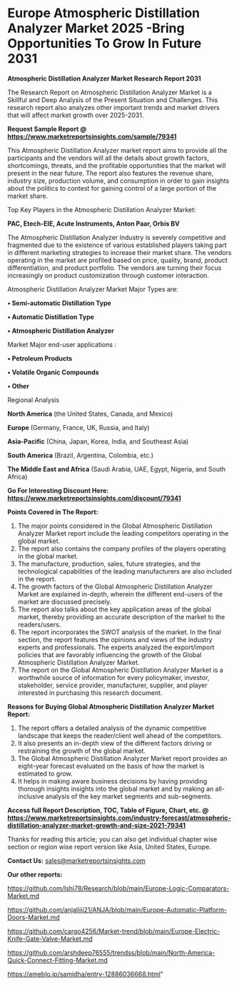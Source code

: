 # Europe Atmospheric Distillation Analyzer Market 2025 -Bring Opportunities To Grow In Future 2031

<strong>Atmospheric Distillation Analyzer Market Research Report 2031</strong>

The Research Report on Atmospheric Distillation Analyzer Market is a Skillful and Deep Analysis of the Present Situation and Challenges. This research report also analyzes other important trends and market drivers that will affect market growth over 2025-2031.

<strong>Request Sample Report @ <a href=https://www.marketreportsinsights.com/sample/79341>https://www.marketreportsinsights.com/sample/79341</a></strong>

This Atmospheric Distillation Analyzer market report aims to provide all the participants and the vendors will all the details about growth factors, shortcomings, threats, and the profitable opportunities that the market will present in the near future. The report also features the revenue share, industry size, production volume, and consumption in order to gain insights about the politics to contest for gaining control of a large portion of the market share.

Top Key Players in the Atmospheric Distillation Analyzer Market:

<strong>PAC, Etech-EIE, Acute Instruments, Anton Paar, Orbis BV</strong>

The Atmospheric Distillation Analyzer Industry is severely competitive and fragmented due to the existence of various established players taking part in different marketing strategies to increase their market share. The vendors operating in the market are profiled based on price, quality, brand, product differentiation, and product portfolio. The vendors are turning their focus increasingly on product customization through customer interaction.

Atmospheric Distillation Analyzer Market Major Types are:

<strong>• Semi-automatic Distillation Type

• Automatic Distillation Type

• Atmospheric Distillation Analyzer</strong>

Market Major end-user applications :

<strong>• Petroleum Products

• Volatile Organic Compounds

• Other</strong>

Regional Analysis

</u><strong><b>North America</b></strong> (the United States, Canada, and Mexico)

<strong><b>Europe </b></strong>(Germany, France, UK, Russia, and Italy)

<strong><b>Asia-Pacific</b></strong> (China, Japan, Korea, India, and Southeast Asia)

<strong><b>South America</b></strong> (Brazil, Argentina, Colombia, etc.)

<strong><b>The Middle East and Africa</b></strong> (Saudi Arabia, UAE, Egypt, Nigeria, and South Africa)

<strong>Go For Interesting Discount Here: <a href=https://www.marketreportsinsights.com/discount/79341>https://www.marketreportsinsights.com/discount/79341</a></strong>

<strong>Points Covered in The Report:</strong>
<ol>
  <li>The major points considered in the Global Atmospheric Distillation Analyzer Market report include the leading competitors operating in the global market.</li>
  <li>The report also contains the company profiles of the players operating in the global market.</li>
  <li>The manufacture, production, sales, future strategies, and the technological capabilities of the leading manufacturers are also included in the report.</li>
  <li>The growth factors of the Global Atmospheric Distillation Analyzer Market are explained in-depth, wherein the different end-users of the market are discussed precisely.</li>
  <li>The report also talks about the key application areas of the global market, thereby providing an accurate description of the market to the readers/users.</li>
  <li>The report incorporates the SWOT analysis of the market. In the final section, the report features the opinions and views of the industry experts and professionals. The experts analyzed the export/import policies that are favorably influencing the growth of the Global Atmospheric Distillation Analyzer Market.</li>
  <li>The report on the Global Atmospheric Distillation Analyzer Market is a worthwhile source of information for every policymaker, investor, stakeholder, service provider, manufacturer, supplier, and player interested in purchasing this research document.</li>
</ol>
<strong>Reasons for Buying Global Atmospheric Distillation Analyzer Market Report:</strong>

<ol>
  <li>The report offers a detailed analysis of the dynamic competitive landscape that keeps the reader/client well ahead of the competitors.</li>
  <li>It also presents an in-depth view of the different factors driving or restraining the growth of the global market.</li>
  <li>The Global Atmospheric Distillation Analyzer Market report provides an eight-year forecast evaluated on the basis of how the market is estimated to grow.</li>
  <li>It helps in making aware business decisions by having providing thorough insights insights into the global market and by making an all-inclusive analysis of the key market segments and sub-segments.</li>
</ol>
<strong>Access full Report Description, TOC, Table of Figure, Chart, etc. @ <a href=https://www.marketreportsinsights.com/industry-forecast/atmospheric-distillation-analyzer-market-growth-and-size-2021-79341>https://www.marketreportsinsights.com/industry-forecast/atmospheric-distillation-analyzer-market-growth-and-size-2021-79341</a></strong>


Thanks for reading this article; you can also get individual chapter wise section or region wise report version like Asia, United States, Europe.

<strong>Contact Us:</strong>
sales@marketreportsinsights.com

<strong>Our other reports:</strong>

<a href=https://github.com/Ishi78/Research/blob/main/Europe-Logic-Comparators-Market.md>https://github.com/Ishi78/Research/blob/main/Europe-Logic-Comparators-Market.md</a>

<a href=https://github.com/anjaliiii21/ANJA/blob/main/Europe-Automatic-Platform-Doors-Market.md>https://github.com/anjaliiii21/ANJA/blob/main/Europe-Automatic-Platform-Doors-Market.md</a>

<a href=https://github.com/cargo4256/Market-trend/blob/main/Europe-Electric-Knife-Gate-Valve-Market.md>https://github.com/cargo4256/Market-trend/blob/main/Europe-Electric-Knife-Gate-Valve-Market.md</a>

<a href=https://github.com/arshdeep76555/trendss/blob/main/North-America-Quick-Connect-Fitting-Market.md>https://github.com/arshdeep76555/trendss/blob/main/North-America-Quick-Connect-Fitting-Market.md</a>

<a href=https://ameblo.jp/samidha/entry-12886036668.html>https://ameblo.jp/samidha/entry-12886036668.html</a>"
